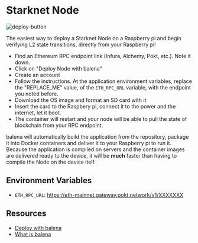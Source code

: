 # Starknet Node

![deploy-button](https://user-images.githubusercontent.com/13405632/158033926-28a1ff8e-8809-42b4-abbc-d594ae9aaf8d.svg)

The easiest way to deploy a Starknet Node on a Raspberry pi and begin verifying L2 state transitions, directly from your Raspberry pi!

- Find an Ethereum RPC endpoint link (Infura, Alchemy, Pokt, etc.). Note it down.
- Click on "Deploy Node with balena"
- Create an account
- Follow the instructions. At the application environment variables, replace the "REPLACE_ME" value, of the `ETH_RPC_URL` variable, with the endpoint you noted before.
- Download the OS image and format an SD card with it
- Insert the card to the Raspbery pi, connect it to the power and the internet, let it boot.
- The container will restart and your node will be able to pull the state of blockchain from your RPC endpoint.

balena will automatically build the application from the repository, package it into Docker containers and deliver it to your Raspberry pi to run it. Because the application is compiled on servers and the container images are delivered ready to the device, it will be **much** faster than having to compile the Node on the device itelf.

## Environment Variables

- `ETH_RPC_URL`: https://eth-mainnet.gateway.pokt.network/v1/XXXXXXX

## Resources
- [Deploy with balena](https://www.balena.io/docs/learn/deploy/deploy-with-balena-button/)
- [What is balena](https://www.balena.io/what-is-balena/)
